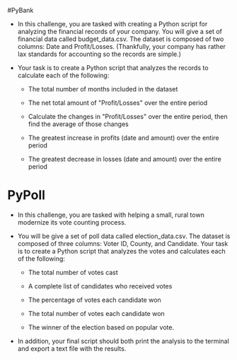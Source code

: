 #PyBank

* In this challenge, you are tasked with creating a Python script for analyzing the financial records of your company. You will give a set of financial data called budget_data.csv. The dataset is composed of two columns: Date and Profit/Losses. (Thankfully, your company has rather lax standards for accounting so the records are simple.)

* Your task is to create a Python script that analyzes the records to calculate each of the following:

    * The total number of months included in the dataset

    * The net total amount of "Profit/Losses" over the entire period

    * Calculate the changes in "Profit/Losses" over the entire period, then find the average of those changes

    * The greatest increase in profits (date and amount) over the entire period

    * The greatest decrease in losses (date and amount) over the entire period


# PyPoll

* In this challenge, you are tasked with helping a small, rural town modernize its vote counting process.

* You will be give a set of poll data called election_data.csv. The dataset is composed of three columns: Voter ID, County, and Candidate. Your task is to create a Python script that analyzes the votes and calculates each of the following:

    * The total number of votes cast

    * A complete list of candidates who received votes

    * The percentage of votes each candidate won

    * The total number of votes each candidate won

    * The winner of the election based on popular vote.

* In addition, your final script should both print the analysis to the terminal and export a text file with the results.
